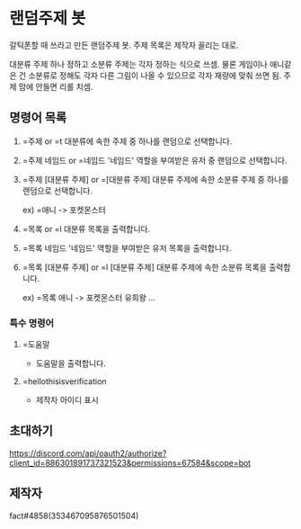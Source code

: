 # 랜덤주제 봇
갈틱폰할 때 쓰라고 만든 랜덤주제 봇.
주제 목록은 제작자 꼴리는 대로.

대분류 주제 하나 정하고 소분류 주제는 각자 정하는 식으로 쓰셈.
물론 게임이나 애니같은 건 소분류로 정해도 각자 다른 그림이 나올 수 있으므로 각자 재량에 맞춰 쓰면 됨.
주제 맘에 안들면 리롤 치셈.

## 명령어 목록
1. =주제 or =t
	대분류에 속한 주제 중 하나를 랜덤으로 선택합니다.

2. =주제 네임드 or =네임드
	'네임드' 역할을 부여받은 유저 중 랜덤으로 선택합니다.

2. =주제 [대분류 주제] or =[대분류 주제]
	대분류 주제에 속한 소분류 주제 중 하나를 랜덤으로 선택합니다.

	ex) =애니 -> 포켓몬스터
	
3. =목록 or =l
	대분류 목록을 출력합니다.

4. =목록 네임드
	'네임드' 역할을 부여받은 유저 목록을 출력합니다.

5. =목록 [대분류 주제] or =l [대분류 주제]
	대분류 주제에 속한 소분류 목록을 출력합니다.

	ex) =목록 애니
	-> 
	포켓몬스터
	유희왕
	...


### 특수 명령어
1. =도움말
     - 도움말을 출력합니다.

1. =hellothisisverification
     - 제작자 아이디 표시

## 초대하기
https://discord.com/api/oauth2/authorize?client_id=886301891737321523&permissions=67584&scope=bot

## 제작자
fact#4858(353467095876501504)